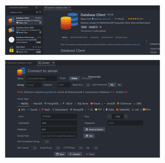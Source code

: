 ![image-20240316115735122](assets\image-20240316115735122.png)

![image-20240316115817796](assets\image-20240316115817796.png)